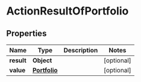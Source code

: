 

# ActionResultOfPortfolio


## Properties

| Name | Type | Description | Notes |
|------------ | ------------- | ------------- | -------------|
|**result** | **Object** |  |  [optional] |
|**value** | [**Portfolio**](Portfolio.md) |  |  [optional] |



